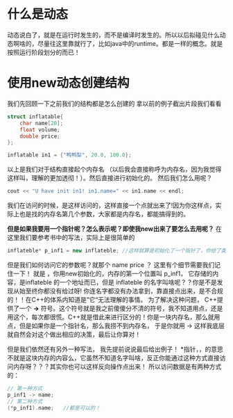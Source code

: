 # 什么是动态
动态说白了，就是在运行时发生的，而不是编译时发生的。所以以后拟碰见什么动态啊啥的，尽量往这里靠就行了，比如java中的runtime。都是一样的概念。就是按照运行阶段划分的而已！

# 使用new动态创建结构
我们先回顾一下之前我们的结构都是怎么创建的
拿以前的例子截出片段我们看看
```c++
struct inflatable{
    char name[20];
    float volume;
    double price;
};

inflatable in1 = {"鸭鸭梨", 20.0, 100.0};
```
以上是我们对于结构直接起个内存名 （以后我会直接称呼为内存名，因为我觉得这样叫，理解的更加透彻！）。然后直接进行初始化的。
然后我们怎么用呢？
```C++
cout << "U have init in1! in1.name=" << in1.name << endl;
```
我们在访问的时候，是这样访问的，这样直接一个点就出来了!因为你这样点，实际上也是找的内存名第几个参数，大家都是内存名，都能搞得到的。

**但是如果我要用一个指针呢？怎么表示呢？即使我new出来了要怎么去用呢？** 在这里我们要参考书中的写法，实际上是很简单的
```C++
inflateble* p_inf1 = new inflateble; //这样就算是初始化了一个指针了，你给了类型，初始化之后，至少运行的时候，人家知道你内存的位置在哪里，并且多大都是知道的。
```
但是我们如何访问它的参数呢？就那个  name  price ？ 这里有个细节需要我们记住一下！ 就是 ，你用new初始化的，内存的第一个位置叫 p_inf1， 它存储的内容，是inflateble 的一个地址而已，但是  inflateble 的名字叫啥呢？？你是不是发现从始至终你都没有给过呀! 你连名字都没有办法拿到，靠直接点出来，是不合规的！！在C++的体系内知道是”它“无法理解的事情。 为了解决这种问题， C++提供了一个 **<font color=grren>-></font>** 符号。这个符号就是我之前傻傻分不清的符号，我不知道用点，还是用这个，每次都很慌。C++就是借此来进行区分的！你是一块内存名，那么就用点，但是如果你是一个指针名，那么我捞不到内存名， 于是你就用 -> 这样我底层就自然会对这个做出相应的决策，最后让你算对！

但是我们依然还有另外一种写法， 我先提前说说最后给出例子！  *指针，，的意思不就是这块内存的内容么，它虽然不知道名字叫啥，反正你能通过这种方式直接访问内存呀？？？其实你也可以这样反向操作点出来！
所以访问数据是有两种方式的：

```C++
// 第一种方式
p_inf1 -> name;
// 第二种方式
(*p_inf1).name;   //都是可以的！
```